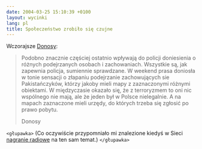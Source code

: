 ```yaml
---
date: 2004-03-25 15:10:39 +0100
layout: wycinki
lang: pl
title: Społeczeństwo zrobiło się czujne
---
```


Wczorajsze [Donosy](http://www.fuw.edu.pl/donosy/ 'dziennik liberalny'):

> Podobno znacznie częściej ostatnio wpływają do policji doniesienia o różnych podejrzanych osobach i zachowaniach. Wszystkie są, jak zapewnia policja, sumiennie sprawdzane. W weekend prasa doniosła w tonie sensacji o złapaniu podejrzanie zachowujących sie Pakistańczyków, którzy jakoby mieli mapy z zaznaczonymi różnymi obiektami. W międzyczasie okazało się, że z terroryzmem to oni nic wspólnego nie mają, ale że jeden był w Polsce nielegalnie. A na mapach zaznaczone mieli urzędy, do których trzeba się zgłosić po prawo pobytu.
>
> Donosy

`<głupawka>` (Co oczywiście przypomniało mi znalezione kiedyś w Sieci [nagranie radiowe](wycinki/imigranci.ogg 'też o imigrantach, tym razem z Afganistanu') na ten sam temat.) `</głupawka>`
